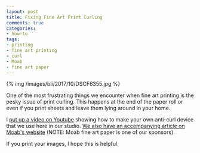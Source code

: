 ```yaml
---
layout: post
title: Fixing Fine Art Print Curling
comments: true
categories:
- how-to
tags:
- printing
- fine art printing
- curl
- Moab
- fine art paper
---
```


{% img /images/bli/2017/10/DSCF6355.jpg %}

One of the most frustrating things we encounter when fine art printing is the pesky issue of print curling. This happens at the end of the paper roll or even if you print sheets and leave them lying around in your home. 

I [put up a video on Youtube](https://www.youtube.com/watch?v=Xg89mCa2-1g) showing how to make your own anti-curl device that we use here in our studio. [We also have an accompanying article on Moab's website](https://www.moabpaper.com/blog/2016/9/20/reversing-roll-paper-curl.html?rq=curl) (NOTE: Moab fine art paper is one of our sponsors). 

If you print your images, I hope this is helpful. 

